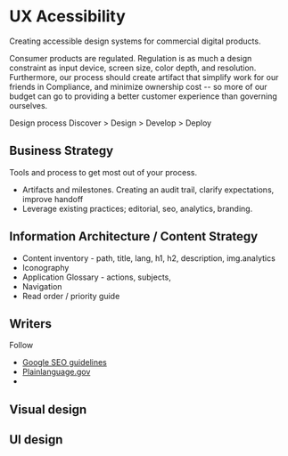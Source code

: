 # UX Acessibility
Creating accessible design systems for commercial digital products.

Consumer products are regulated.  Regulation is as much a design constraint as input device, screen size, color depth, and resolution.  Furthermore, our process should create artifact that simplify  work for our friends in Compliance, and minimize ownership cost -- so more of our budget can go to providing a better customer experience than governing ourselves.

Design process
Discover > Design > Develop > Deploy



## Business Strategy
Tools and process to get most out of your process.
* Artifacts and milestones.  Creating an audit trail, clarify expectations, improve handoff
* Leverage existing practices;  editorial, seo, analytics, branding.


## Information Architecture / Content Strategy
* Content inventory - path, title, lang, h1, h2, description, img.analytics
* Iconography
* Application Glossary - actions, subjects,
* Navigation
* Read order / priority guide

## Writers
Follow 
* [Google SEO guidelines](https://support.google.com/webmasters/answer/7451184?hl=en)
* [Plainlanguage.gov](https://www.plainlanguage.gov/)
* 


## Visual design


## UI design
